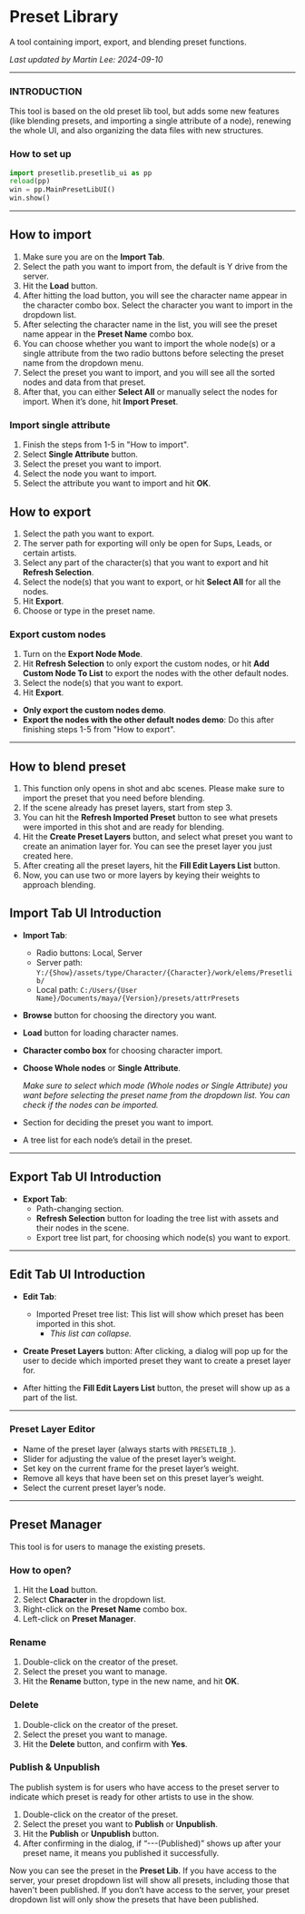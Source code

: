 # Preset Library
A tool containing import, export, and blending preset functions.

_Last updated by Martin Lee: 2024-09-10_

---

### INTRODUCTION

This tool is based on the old preset lib tool, but adds some new features (like blending presets, and importing a single attribute of a node), renewing the whole UI, and also organizing the data files with new structures.

### How to set up

```python
import presetlib.presetlib_ui as pp
reload(pp)
win = pp.MainPresetLibUI()
win.show()
```
---
## How to import

1. Make sure you are on the **Import Tab**.
2. Select the path you want to import from, the default is Y drive from the server.
3. Hit the **Load** button.
4. After hitting the load button, you will see the character name appear in the character combo box. Select the character you want to import in the dropdown list.
5. After selecting the character name in the list, you will see the preset name appear in the **Preset Name** combo box.
6. You can choose whether you want to import the whole node(s) or a single attribute from the two radio buttons before selecting the preset name from the dropdown menu.
7. Select the preset you want to import, and you will see all the sorted nodes and data from that preset.
8. After that, you can either **Select All** or manually select the nodes for import. When it’s done, hit **Import Preset**.

### Import single attribute

1. Finish the steps from 1-5 in "How to import".
2. Select **Single Attribute** button.
3. Select the preset you want to import.
4. Select the node you want to import.
5. Select the attribute you want to import and hit **OK**.

## How to export

1. Select the path you want to export.
2. The server path for exporting will only be open for Sups, Leads, or certain artists.
3. Select any part of the character(s) that you want to export and hit **Refresh Selection**.
4. Select the node(s) that you want to export, or hit **Select All** for all the nodes.
5. Hit **Export**.
6. Choose or type in the preset name.

### Export custom nodes

1. Turn on the **Export Node Mode**.
2. Hit **Refresh Selection** to only export the custom nodes, or hit **Add Custom Node To List** to export the nodes with the other default nodes.
3. Select the node(s) that you want to export.
4. Hit **Export**.

- **Only export the custom nodes demo**.
- **Export the nodes with the other default nodes demo**: Do this after finishing steps 1-5 from "How to export".

---

## How to blend preset

1. This function only opens in shot and abc scenes. Please make sure to import the preset that you need before blending.
2. If the scene already has preset layers, start from step 3.
3. You can hit the **Refresh Imported Preset** button to see what presets were imported in this shot and are ready for blending.
4. Hit the **Create Preset Layers** button, and select what preset you want to create an animation layer for. You can see the preset layer you just created here.
5. After creating all the preset layers, hit the **Fill Edit Layers List** button.
6. Now, you can use two or more layers by keying their weights to approach blending.

## Import Tab UI Introduction

- **Import Tab**:
  - Radio buttons: Local, Server
  - Server path: `Y:/{Show}/assets/type/Character/{Character}/work/elems/Presetlib/`
  - Local path: `C:/Users/{User Name}/Documents/maya/{Version}/presets/attrPresets`

- **Browse** button for choosing the directory you want.
- **Load** button for loading character names.
- **Character combo box** for choosing character import.
- **Choose Whole nodes** or **Single Attribute**.

  *Make sure to select which mode (Whole nodes or Single Attribute) you want before selecting the preset name from the dropdown list. You can check if the nodes can be imported.*

- Section for deciding the preset you want to import.
- A tree list for each node’s detail in the preset.

---

## Export Tab UI Introduction

- **Export Tab**:
  - Path-changing section.
  - **Refresh Selection** button for loading the tree list with assets and their nodes in the scene.
  - Export tree list part, for choosing which node(s) you want to export.

---

## Edit Tab UI Introduction

- **Edit Tab**:
  - Imported Preset tree list: This list will show which preset has been imported in this shot.
    - *This list can collapse.*

- **Create Preset Layers** button: After clicking, a dialog will pop up for the user to decide which imported preset they want to create a preset layer for.
- After hitting the **Fill Edit Layers List** button, the preset will show up as a part of the list.

---

### Preset Layer Editor

- Name of the preset layer (always starts with `PRESETLIB_`).
- Slider for adjusting the value of the preset layer’s weight.
- Set key on the current frame for the preset layer’s weight.
- Remove all keys that have been set on this preset layer’s weight.
- Select the current preset layer’s node.

---

## Preset Manager

This tool is for users to manage the existing presets.

### How to open?

1. Hit the **Load** button.
2. Select **Character** in the dropdown list.
3. Right-click on the **Preset Name** combo box.
4. Left-click on **Preset Manager**.

### Rename

1. Double-click on the creator of the preset.
2. Select the preset you want to manage.
3. Hit the **Rename** button, type in the new name, and hit **OK**.

### Delete

1. Double-click on the creator of the preset.
2. Select the preset you want to manage.
3. Hit the **Delete** button, and confirm with **Yes**.

### Publish & Unpublish

The publish system is for users who have access to the preset server to indicate which preset is ready for other artists to use in the show.

1. Double-click on the creator of the preset.
2. Select the preset you want to **Publish** or **Unpublish**.
3. Hit the **Publish** or **Unpublish** button.
4. After confirming in the dialog, if “---(Published)” shows up after your preset name, it means you published it successfully.

Now you can see the preset in the **Preset Lib**. If you have access to the server, your preset dropdown list will show all presets, including those that haven't been published. If you don’t have access to the server, your preset dropdown list will only show the presets that have been published.

